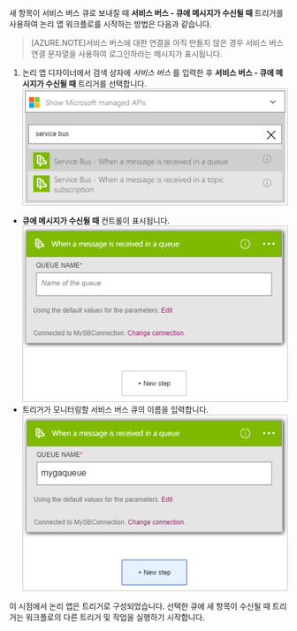 새 항목이 서비스 버스 큐로 보내질 때 **서비스 버스 - 큐에 메시지가 수신될 때** 트리거를 사용하여 논리 앱 워크플로를 시작하는 방법은 다음과 같습니다.

>[AZURE.NOTE]서비스 버스에 대한 연결을 아직 만들지 않은 경우 서비스 버스 연결 문자열을 사용하여 로그인하라는 메시지가 표시됩니다.

1. 논리 앱 디자이너에서 검색 상자에 *서비스 버스* 를 입력한 후 **서비스 버스 - 큐에 메시지가 수신될 때** 트리거를 선택합니다.  
![서비스 버스 트리거 이미지 1](./media/connectors-create-api-servicebus/trigger-1.png)   
- **큐에 메시지가 수신될 때** 컨트롤이 표시됩니다.  
![서비스 버스 트리거 이미지 2](./media/connectors-create-api-servicebus/trigger-2.png)   
- 트리거가 모니터링할 서비스 버스 큐의 이름을 입력합니다.  
![서비스 버스 트리거 이미지 3](./media/connectors-create-api-servicebus/trigger-3.png)   

이 시점에서 논리 앱은 트리거로 구성되었습니다. 선택한 큐에 새 항목이 수신될 때 트리거는 워크플로의 다른 트리거 및 작업을 실행하기 시작합니다.

<!---HONumber=AcomDC_0810_2016-->